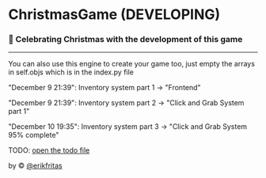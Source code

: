 # ChristmasGame (DEVELOPING)
### 🎅 Celebrating Christmas with the development of this game

<hr>

<p>You can also use this engine to create your game too, just empty the arrays in self.objs which is in the index.py file</p>

<p>"December 9 21:39": Inventory system part 1 -> "Frontend"</p>
<p>"December 9 21:39": Inventory system part 2 -> "Click and Grab System part 1"</p>
<p>"December 10 19:35": Inventory system part 3 -> "Click and Grab System 95% complete"</p>
<p>TODO: <a href="./TODO.txt">open the todo file</a></p>


<footer>by &copy; <a href="https://github.com/erikfritas">@erikfritas</a></footer>

